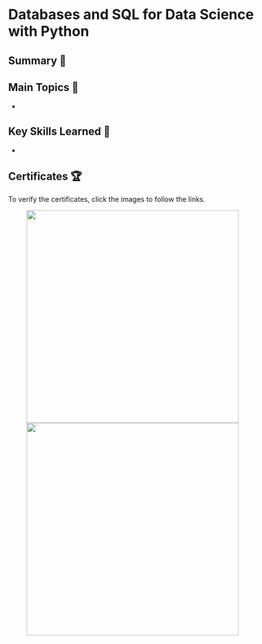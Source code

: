 # Databases and SQL for Data Science with Python

## Summary 📄

## Main Topics 📑
- 

## Key Skills Learned 🔑
- 

## Certificates 🏆
To verify the certificates, click the images to follow the links.

<p align="middle">
  <a href="https://coursera.org/share/9d2a09511a6aa5af904e68a15d11581e"><img src="https://user-images.githubusercontent.com/84391594/152701418-389224a8-ff8b-42e4-b557-7c6643bfa0d5.png" height="430"></a>
  <a href="https://www.credly.com/badges/478a43fe-8690-4d77-8f4f-32c84ca65f4a/public_url"><img src="https://user-images.githubusercontent.com/84391594/152701327-367b7656-904e-4294-91f8-1312342157c4.png" height="430"></a>
</p>

